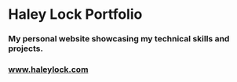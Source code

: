 # Haley Lock Portfolio

### My personal website showcasing my technical skills and projects.

### www.haleylock.com


